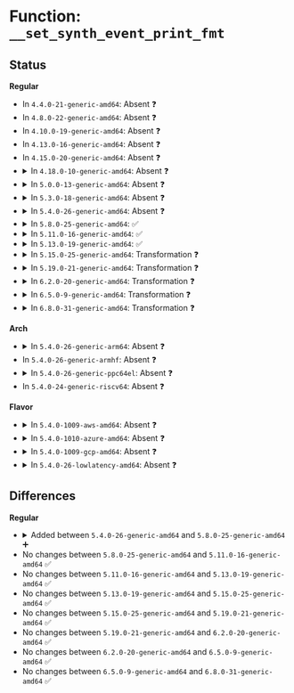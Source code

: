 # Function: <code>__set_synth_event_print_fmt</code>

## Status
<b>Regular</b>
<ul>
<li>
In <code>4.4.0-21-generic-amd64</code>: Absent ❓
</li>
<li>
In <code>4.8.0-22-generic-amd64</code>: Absent ❓
</li>
<li>
In <code>4.10.0-19-generic-amd64</code>: Absent ❓
</li>
<li>
In <code>4.13.0-16-generic-amd64</code>: Absent ❓
</li>
<li>
In <code>4.15.0-20-generic-amd64</code>: Absent ❓
</li>
<li>
<details>
<summary>In <code>4.18.0-10-generic-amd64</code>: Absent ❓</summary>

```json
{
  "name": "__set_synth_event_print_fmt",
  "collision_type": "Unique Static",
  "inline_type": "Selective",
  "funcs": [
    {
      "addr": 18446744071580545584,
      "name": "__set_synth_event_print_fmt",
      "external": false,
      "loc": "kernel/trace/trace_events_hist.c:693",
      "file": "kernel/trace/trace_events_hist.c",
      "inline": "not declared, inlined",
      "caller_inline": [],
      "caller_func": [
        "kernel/trace/trace_events_hist.c:create_synth_event",
        "kernel/trace/trace_events_hist.c:create_synth_event"
      ]
    }
  ],
  "symbols": [
    {
      "addr": 18446744071580545584,
      "name": "__set_synth_event_print_fmt.isra.30",
      "section": ".text",
      "bind": "STB_LOCAL",
      "size": 347
    }
  ]
}
```
</details>
</li>
<li>
<details>
<summary>In <code>5.0.0-13-generic-amd64</code>: Absent ❓</summary>

```json
{
  "name": "__set_synth_event_print_fmt",
  "collision_type": "Unique Static",
  "inline_type": "Selective",
  "funcs": [
    {
      "addr": 18446744071580602608,
      "name": "__set_synth_event_print_fmt",
      "external": false,
      "loc": "kernel/trace/trace_events_hist.c:756",
      "file": "kernel/trace/trace_events_hist.c",
      "inline": "not declared, inlined",
      "caller_inline": [],
      "caller_func": [
        "kernel/trace/trace_events_hist.c:__create_synth_event",
        "kernel/trace/trace_events_hist.c:__create_synth_event"
      ]
    }
  ],
  "symbols": [
    {
      "addr": 18446744071580602608,
      "name": "__set_synth_event_print_fmt.isra.31",
      "section": ".text",
      "bind": "STB_LOCAL",
      "size": 347
    }
  ]
}
```
</details>
</li>
<li>
<details>
<summary>In <code>5.3.0-18-generic-amd64</code>: Absent ❓</summary>

```json
{
  "name": "__set_synth_event_print_fmt",
  "collision_type": "Unique Static",
  "inline_type": "Selective",
  "funcs": [
    {
      "addr": 18446744071580660608,
      "name": "__set_synth_event_print_fmt",
      "external": false,
      "loc": "kernel/trace/trace_events_hist.c:910",
      "file": "kernel/trace/trace_events_hist.c",
      "inline": "not declared, inlined",
      "caller_inline": [],
      "caller_func": [
        "kernel/trace/trace_events_hist.c:__create_synth_event",
        "kernel/trace/trace_events_hist.c:__create_synth_event"
      ]
    }
  ],
  "symbols": [
    {
      "addr": 18446744071580660608,
      "name": "__set_synth_event_print_fmt.isra.0",
      "section": ".text",
      "bind": "STB_LOCAL",
      "size": 324
    }
  ]
}
```
</details>
</li>
<li>
<details>
<summary>In <code>5.4.0-26-generic-amd64</code>: Absent ❓</summary>

```json
{
  "name": "__set_synth_event_print_fmt",
  "collision_type": "Unique Static",
  "inline_type": "Selective",
  "funcs": [
    {
      "addr": 18446744071580707792,
      "name": "__set_synth_event_print_fmt",
      "external": false,
      "loc": "kernel/trace/trace_events_hist.c:980",
      "file": "kernel/trace/trace_events_hist.c",
      "inline": "not declared, inlined",
      "caller_inline": [],
      "caller_func": [
        "kernel/trace/trace_events_hist.c:__create_synth_event",
        "kernel/trace/trace_events_hist.c:__create_synth_event"
      ]
    }
  ],
  "symbols": [
    {
      "addr": 18446744071580707792,
      "name": "__set_synth_event_print_fmt.isra.0",
      "section": ".text",
      "bind": "STB_LOCAL",
      "size": 324
    }
  ]
}
```
</details>
</li>
<li>
<details>
<summary>In <code>5.8.0-25-generic-amd64</code>: ✅</summary>

```c
int __set_synth_event_print_fmt(struct synth_event * event, char * buf, int len)
```

```json
{
  "name": "__set_synth_event_print_fmt",
  "collision_type": "Unique Static",
  "inline_type": "No",
  "funcs": [
    {
      "addr": 18446744071580804048,
      "name": "__set_synth_event_print_fmt",
      "external": false,
      "loc": "kernel/trace/trace_events_synth.c:405",
      "file": "kernel/trace/trace_events_synth.c",
      "inline": "seen, unknown",
      "caller_inline": [],
      "caller_func": [
        "kernel/trace/trace_events_synth.c:set_synth_event_print_fmt",
        "kernel/trace/trace_events_synth.c:set_synth_event_print_fmt"
      ]
    }
  ],
  "symbols": [
    {
      "addr": 18446744071580804048,
      "name": "__set_synth_event_print_fmt",
      "section": ".text",
      "bind": "STB_LOCAL",
      "size": 325
    }
  ]
}
```
</details>
</li>
<li>
<details>
<summary>In <code>5.11.0-16-generic-amd64</code>: ✅</summary>

```c
int __set_synth_event_print_fmt(struct synth_event * event, char * buf, int len)
```

```json
{
  "name": "__set_synth_event_print_fmt",
  "collision_type": "Unique Static",
  "inline_type": "No",
  "funcs": [
    {
      "addr": 18446744071580792704,
      "name": "__set_synth_event_print_fmt",
      "external": false,
      "loc": "kernel/trace/trace_events_synth.c:520",
      "file": "kernel/trace/trace_events_synth.c",
      "inline": "seen, unknown",
      "caller_inline": [],
      "caller_func": [
        "kernel/trace/trace_events_synth.c:set_synth_event_print_fmt",
        "kernel/trace/trace_events_synth.c:set_synth_event_print_fmt"
      ]
    }
  ],
  "symbols": [
    {
      "addr": 18446744071580792704,
      "name": "__set_synth_event_print_fmt",
      "section": ".text",
      "bind": "STB_LOCAL",
      "size": 383
    }
  ]
}
```
</details>
</li>
<li>
<details>
<summary>In <code>5.13.0-19-generic-amd64</code>: ✅</summary>

```c
int __set_synth_event_print_fmt(struct synth_event * event, char * buf, int len)
```

```json
{
  "name": "__set_synth_event_print_fmt",
  "collision_type": "Unique Static",
  "inline_type": "No",
  "funcs": [
    {
      "addr": 18446744071580798304,
      "name": "__set_synth_event_print_fmt",
      "external": false,
      "loc": "kernel/trace/trace_events_synth.c:521",
      "file": "kernel/trace/trace_events_synth.c",
      "inline": "seen, unknown",
      "caller_inline": [],
      "caller_func": [
        "kernel/trace/trace_events_synth.c:register_synth_event",
        "kernel/trace/trace_events_synth.c:register_synth_event"
      ]
    }
  ],
  "symbols": [
    {
      "addr": 18446744071580798304,
      "name": "__set_synth_event_print_fmt",
      "section": ".text",
      "bind": "STB_LOCAL",
      "size": 342
    }
  ]
}
```
</details>
</li>
<li>
<details>
<summary>In <code>5.15.0-25-generic-amd64</code>: Transformation ❓</summary>

```c
int __set_synth_event_print_fmt(struct synth_event * event, char * buf, int len)
```

```json
{
  "name": "__set_synth_event_print_fmt",
  "collision_type": "Unique Static",
  "inline_type": "No",
  "funcs": [
    {
      "addr": 0,
      "name": "__set_synth_event_print_fmt",
      "external": false,
      "loc": "kernel/trace/trace_events_synth.c:521",
      "file": "kernel/trace/trace_events_synth.c",
      "inline": "seen, unknown",
      "caller_inline": [],
      "caller_func": [
        "kernel/trace/trace_events_synth.c:register_synth_event",
        "kernel/trace/trace_events_synth.c:register_synth_event"
      ]
    }
  ],
  "symbols": [
    {
      "addr": 18446744071580992848,
      "name": "__set_synth_event_print_fmt",
      "section": ".text",
      "bind": "STB_LOCAL",
      "size": 397
    },
    {
      "addr": 18446744071592176679,
      "name": "__set_synth_event_print_fmt.cold",
      "section": ".text",
      "bind": "STB_LOCAL",
      "size": 86
    }
  ]
}
```
</details>
</li>
<li>
<details>
<summary>In <code>5.19.0-21-generic-amd64</code>: Transformation ❓</summary>

```c
int __set_synth_event_print_fmt(struct synth_event * event, char * buf, int len)
```

```json
{
  "name": "__set_synth_event_print_fmt",
  "collision_type": "Unique Static",
  "inline_type": "No",
  "funcs": [
    {
      "addr": 0,
      "name": "__set_synth_event_print_fmt",
      "external": false,
      "loc": "kernel/trace/trace_events_synth.c:529",
      "file": "kernel/trace/trace_events_synth.c",
      "inline": "seen, unknown",
      "caller_inline": [],
      "caller_func": [
        "kernel/trace/trace_events_synth.c:register_synth_event",
        "kernel/trace/trace_events_synth.c:register_synth_event"
      ]
    }
  ],
  "symbols": [
    {
      "addr": 18446744071581242256,
      "name": "__set_synth_event_print_fmt",
      "section": ".text",
      "bind": "STB_LOCAL",
      "size": 475
    },
    {
      "addr": 18446744071593950598,
      "name": "__set_synth_event_print_fmt.cold",
      "section": ".text",
      "bind": "STB_LOCAL",
      "size": 74
    }
  ]
}
```
</details>
</li>
<li>
<details>
<summary>In <code>6.2.0-20-generic-amd64</code>: Transformation ❓</summary>

```c
int __set_synth_event_print_fmt(struct synth_event * event, char * buf, int len)
```

```json
{
  "name": "__set_synth_event_print_fmt",
  "collision_type": "Unique Static",
  "inline_type": "No",
  "funcs": [
    {
      "addr": 0,
      "name": "__set_synth_event_print_fmt",
      "external": false,
      "loc": "kernel/trace/trace_events_synth.c:540",
      "file": "kernel/trace/trace_events_synth.c",
      "inline": "seen, unknown",
      "caller_inline": [],
      "caller_func": [
        "kernel/trace/trace_events_synth.c:register_synth_event",
        "kernel/trace/trace_events_synth.c:register_synth_event"
      ]
    }
  ],
  "symbols": [
    {
      "addr": 18446744071581562192,
      "name": "__set_synth_event_print_fmt",
      "section": ".text",
      "bind": "STB_LOCAL",
      "size": 475
    },
    {
      "addr": 18446744071596009100,
      "name": "__set_synth_event_print_fmt.cold",
      "section": ".text",
      "bind": "STB_LOCAL",
      "size": 74
    }
  ]
}
```
</details>
</li>
<li>
<details>
<summary>In <code>6.5.0-9-generic-amd64</code>: Transformation ❓</summary>

```c
int __set_synth_event_print_fmt(struct synth_event * event, char * buf, int len)
```

```json
{
  "name": "__set_synth_event_print_fmt",
  "collision_type": "Unique Static",
  "inline_type": "No",
  "funcs": [
    {
      "addr": 0,
      "name": "__set_synth_event_print_fmt",
      "external": false,
      "loc": "kernel/trace/trace_events_synth.c:606",
      "file": "kernel/trace/trace_events_synth.c",
      "inline": "seen, unknown",
      "caller_inline": [],
      "caller_func": [
        "kernel/trace/trace_events_synth.c:register_synth_event",
        "kernel/trace/trace_events_synth.c:register_synth_event"
      ]
    }
  ],
  "symbols": [
    {
      "addr": 18446744071581681296,
      "name": "__set_synth_event_print_fmt",
      "section": ".text",
      "bind": "STB_LOCAL",
      "size": 516
    },
    {
      "addr": 18446744071596527958,
      "name": "__set_synth_event_print_fmt.cold",
      "section": ".text",
      "bind": "STB_LOCAL",
      "size": 111
    }
  ]
}
```
</details>
</li>
<li>
<details>
<summary>In <code>6.8.0-31-generic-amd64</code>: Transformation ❓</summary>

```c
int __set_synth_event_print_fmt(struct synth_event * event, char * buf, int len)
```

```json
{
  "name": "__set_synth_event_print_fmt",
  "collision_type": "Unique Static",
  "inline_type": "No",
  "funcs": [
    {
      "addr": 0,
      "name": "__set_synth_event_print_fmt",
      "external": false,
      "loc": "kernel/trace/trace_events_synth.c:607",
      "file": "kernel/trace/trace_events_synth.c",
      "inline": "seen, unknown",
      "caller_inline": [],
      "caller_func": [
        "kernel/trace/trace_events_synth.c:register_synth_event",
        "kernel/trace/trace_events_synth.c:register_synth_event"
      ]
    }
  ],
  "symbols": [
    {
      "addr": 18446744071581797440,
      "name": "__set_synth_event_print_fmt",
      "section": ".text",
      "bind": "STB_LOCAL",
      "size": 516
    },
    {
      "addr": 18446744071597428570,
      "name": "__set_synth_event_print_fmt.cold",
      "section": ".text",
      "bind": "STB_LOCAL",
      "size": 111
    }
  ]
}
```
</details>
</li>
</ul>
<b>Arch</b>
<ul>
<li>
<details>
<summary>In <code>5.4.0-26-generic-arm64</code>: Absent ❓</summary>

```json
{
  "name": "__set_synth_event_print_fmt",
  "collision_type": "Unique Static",
  "inline_type": "Selective",
  "funcs": [
    {
      "addr": 18446603336492019384,
      "name": "__set_synth_event_print_fmt",
      "external": false,
      "loc": "kernel/trace/trace_events_hist.c:980",
      "file": "kernel/trace/trace_events_hist.c",
      "inline": "not declared, inlined",
      "caller_inline": [],
      "caller_func": [
        "kernel/trace/trace_events_hist.c:__create_synth_event",
        "kernel/trace/trace_events_hist.c:__create_synth_event"
      ]
    }
  ],
  "symbols": [
    {
      "addr": 18446603336492019384,
      "name": "__set_synth_event_print_fmt.isra.0",
      "section": ".text",
      "bind": "STB_LOCAL",
      "size": 356
    }
  ]
}
```
</details>
</li>
<li>
In <code>5.4.0-26-generic-armhf</code>: Absent ❓
</li>
<li>
<details>
<summary>In <code>5.4.0-26-generic-ppc64el</code>: Absent ❓</summary>

```json
{
  "name": "__set_synth_event_print_fmt",
  "collision_type": "Unique Static",
  "inline_type": "Selective",
  "funcs": [
    {
      "addr": 13835058055285160384,
      "name": "__set_synth_event_print_fmt",
      "external": false,
      "loc": "kernel/trace/trace_events_hist.c:980",
      "file": "kernel/trace/trace_events_hist.c",
      "inline": "not declared, inlined",
      "caller_inline": [],
      "caller_func": [
        "kernel/trace/trace_events_hist.c:__create_synth_event",
        "kernel/trace/trace_events_hist.c:__create_synth_event"
      ]
    }
  ],
  "symbols": [
    {
      "addr": 13835058055285160384,
      "name": "__set_synth_event_print_fmt.isra.0",
      "section": ".text",
      "bind": "STB_LOCAL",
      "size": 588
    }
  ]
}
```
</details>
</li>
<li>
In <code>5.4.0-24-generic-riscv64</code>: Absent ❓
</li>
</ul>
<b>Flavor</b>
<ul>
<li>
<details>
<summary>In <code>5.4.0-1009-aws-amd64</code>: Absent ❓</summary>

```json
{
  "name": "__set_synth_event_print_fmt",
  "collision_type": "Unique Static",
  "inline_type": "Selective",
  "funcs": [
    {
      "addr": 18446744071580676592,
      "name": "__set_synth_event_print_fmt",
      "external": false,
      "loc": "kernel/trace/trace_events_hist.c:980",
      "file": "kernel/trace/trace_events_hist.c",
      "inline": "not declared, inlined",
      "caller_inline": [],
      "caller_func": [
        "kernel/trace/trace_events_hist.c:__create_synth_event",
        "kernel/trace/trace_events_hist.c:__create_synth_event"
      ]
    }
  ],
  "symbols": [
    {
      "addr": 18446744071580676592,
      "name": "__set_synth_event_print_fmt.isra.0",
      "section": ".text",
      "bind": "STB_LOCAL",
      "size": 324
    }
  ]
}
```
</details>
</li>
<li>
<details>
<summary>In <code>5.4.0-1010-azure-amd64</code>: Absent ❓</summary>

```json
{
  "name": "__set_synth_event_print_fmt",
  "collision_type": "Unique Static",
  "inline_type": "Selective",
  "funcs": [
    {
      "addr": 18446744071580622800,
      "name": "__set_synth_event_print_fmt",
      "external": false,
      "loc": "kernel/trace/trace_events_hist.c:980",
      "file": "kernel/trace/trace_events_hist.c",
      "inline": "not declared, inlined",
      "caller_inline": [],
      "caller_func": [
        "kernel/trace/trace_events_hist.c:__create_synth_event",
        "kernel/trace/trace_events_hist.c:__create_synth_event"
      ]
    }
  ],
  "symbols": [
    {
      "addr": 18446744071580622800,
      "name": "__set_synth_event_print_fmt.isra.0",
      "section": ".text",
      "bind": "STB_LOCAL",
      "size": 324
    }
  ]
}
```
</details>
</li>
<li>
<details>
<summary>In <code>5.4.0-1009-gcp-amd64</code>: Absent ❓</summary>

```json
{
  "name": "__set_synth_event_print_fmt",
  "collision_type": "Unique Static",
  "inline_type": "Selective",
  "funcs": [
    {
      "addr": 18446744071580667840,
      "name": "__set_synth_event_print_fmt",
      "external": false,
      "loc": "kernel/trace/trace_events_hist.c:980",
      "file": "kernel/trace/trace_events_hist.c",
      "inline": "not declared, inlined",
      "caller_inline": [],
      "caller_func": [
        "kernel/trace/trace_events_hist.c:__create_synth_event",
        "kernel/trace/trace_events_hist.c:__create_synth_event"
      ]
    }
  ],
  "symbols": [
    {
      "addr": 18446744071580667840,
      "name": "__set_synth_event_print_fmt.isra.0",
      "section": ".text",
      "bind": "STB_LOCAL",
      "size": 324
    }
  ]
}
```
</details>
</li>
<li>
<details>
<summary>In <code>5.4.0-26-lowlatency-amd64</code>: Absent ❓</summary>

```json
{
  "name": "__set_synth_event_print_fmt",
  "collision_type": "Unique Static",
  "inline_type": "Selective",
  "funcs": [
    {
      "addr": 18446744071580725344,
      "name": "__set_synth_event_print_fmt",
      "external": false,
      "loc": "kernel/trace/trace_events_hist.c:980",
      "file": "kernel/trace/trace_events_hist.c",
      "inline": "not declared, inlined",
      "caller_inline": [],
      "caller_func": [
        "kernel/trace/trace_events_hist.c:__create_synth_event",
        "kernel/trace/trace_events_hist.c:__create_synth_event"
      ]
    }
  ],
  "symbols": [
    {
      "addr": 18446744071580725344,
      "name": "__set_synth_event_print_fmt.isra.0",
      "section": ".text",
      "bind": "STB_LOCAL",
      "size": 324
    }
  ]
}
```
</details>
</li>
</ul>

## Differences
<b>Regular</b>
<ul>
<li>
<details>
<summary>Added between <code>5.4.0-26-generic-amd64</code> and <code>5.8.0-25-generic-amd64</code> ➕</summary>

```c
int __set_synth_event_print_fmt(struct synth_event * event, char * buf, int len)
```
</details>
</li>
<li>
No changes between <code>5.8.0-25-generic-amd64</code> and <code>5.11.0-16-generic-amd64</code> ✅
</li>
<li>
No changes between <code>5.11.0-16-generic-amd64</code> and <code>5.13.0-19-generic-amd64</code> ✅
</li>
<li>
No changes between <code>5.13.0-19-generic-amd64</code> and <code>5.15.0-25-generic-amd64</code> ✅
</li>
<li>
No changes between <code>5.15.0-25-generic-amd64</code> and <code>5.19.0-21-generic-amd64</code> ✅
</li>
<li>
No changes between <code>5.19.0-21-generic-amd64</code> and <code>6.2.0-20-generic-amd64</code> ✅
</li>
<li>
No changes between <code>6.2.0-20-generic-amd64</code> and <code>6.5.0-9-generic-amd64</code> ✅
</li>
<li>
No changes between <code>6.5.0-9-generic-amd64</code> and <code>6.8.0-31-generic-amd64</code> ✅
</li>
</ul>
